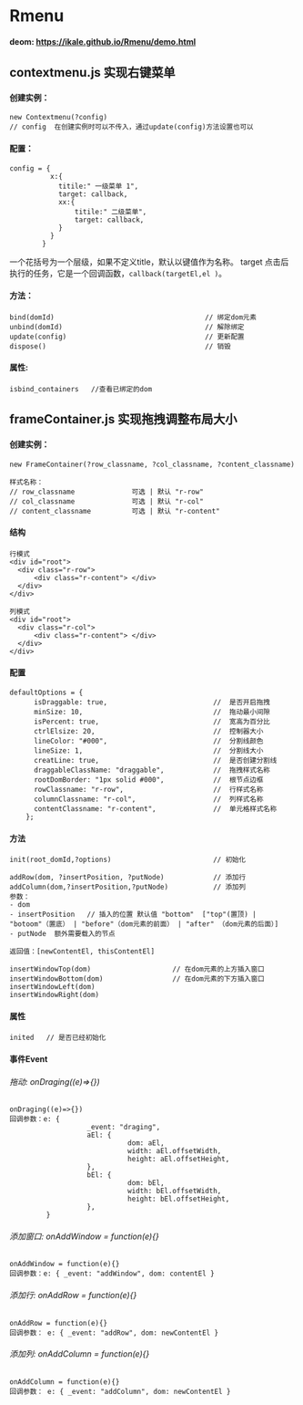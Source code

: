# Rmenu
#### deom:  https://ikale.github.io/Rmenu/demo.html

## contextmenu.js 实现右键菜单 
#### 创建实例：
```
new Contextmenu(?config)
// config  在创建实例时可以不传入，通过update(config)方法设置也可以
```

#### 配置：
```
config = {
          x:{
            titile:" 一级菜单 1",
            target: callback,
            xx:{
                titile:" 二级菜单",
                target: callback,        
            }
          }
        }
```
一个花括号为一个层级，如果不定义title，默认以键值作为名称。 target 点击后执行的任务，它是一个回调函数，`callback(targetEl,el )`。

#### 方法：

```
bind(domId)                                     // 绑定dom元素
unbind(domId)                                   // 解除绑定
update(config)                                  // 更新配置
dispose()                                       // 销毁
```


#### 属性:
```
isbind_containers   //查看已绑定的dom
```


## frameContainer.js  实现拖拽调整布局大小 

#### 创建实例：
```
new FrameContainer(?row_classname, ?col_classname, ?content_classname)

样式名称：
// row_classname              可选 | 默认 "r-row"                 
// col_classname              可选 | 默认 "r-col"                           
// content_classname          可选 | 默认 "r-content"  
 ```
 
#### 结构
```
行模式
<div id="root">
  <div class="r-row"> 
      <div class="r-content"> </div>
  </div>
</div>

列模式
<div id="root">
  <div class="r-col"> 
      <div class="r-content"> </div>
  </div>
</div>

```

#### 配置
```
defaultOptions = {
      isDraggable: true,                          //  是否开启拖拽
      minSize: 10,                                //  拖动最小间隙
      isPercent: true,                            //  宽高为百分比
      ctrlElsize: 20,                             //  控制器大小
      lineColor: "#000",                          //  分割线颜色
      lineSize: 1,                                //  分割线大小
      creatLine: true,                            //  是否创建分割线
      draggableClassName: "draggable",            //  拖拽样式名称
      rootDomBorder: "1px solid #000",            //  根节点边框
      rowClassname: "r-row",                      //  行样式名称
      columnClassname: "r-col",                   //  列样式名称
      contentClassname: "r-content",              //  单元格样式名称
    };
```

#### 方法
```
init(root_domId,?options)                         // 初始化
```

```
addRow(dom, ?insertPosition, ?putNode)            // 添加行
addColumn(dom,?insertPosition,?putNode)           // 添加列
参数：
- dom 
- insertPosition   // 插入的位置 默认值 "bottom"  ["top"(置顶) | "botoom"（置底） | "before"（dom元素的前面） | "after" （dom元素的后面）]
- putNode  额外需要载入的节点

返回值：[newContentEl, thisContentEl]
```
```
insertWindowTop(dom)                    // 在dom元素的上方插入窗口
insertWindowBottom(dom)                 // 在dom元素的下方插入窗口
insertWindowLeft(dom)                  
insertWindowRight(dom) 
```

#### 属性
```
inited   // 是否已经初始化
```

#### 事件Event

###### 拖动: onDraging((e)=>{})
 ```
 onDraging((e)=>{})
 回调参数：e: {
                    _event: "draging",
                    aEl: {
                              dom: aEl,
                              width: aEl.offsetWidth,
                              height: aEl.offsetHeight,
                    },
                    bEl: {
                              dom: bEl,
                              width: bEl.offsetWidth,
                              height: bEl.offsetHeight,
                    },
          }
  ```              
  
  
###### 添加窗口: onAddWindow = function(e){}
 ```
 onAddWindow = function(e){}
 回调参数：e: { _event: "addWindow", dom: contentEl }
 
 ```
 
 
###### 添加行: onAddRow = function(e){}
 ```
 onAddRow = function(e){}
 回调参数： e: { _event: "addRow", dom: newContentEl }

 ```
 
 ###### 添加列: onAddColumn = function(e){}
 ```
 onAddColumn = function(e){}
 回调参数： e: { _event: "addColumn", dom: newContentEl }

 ```



